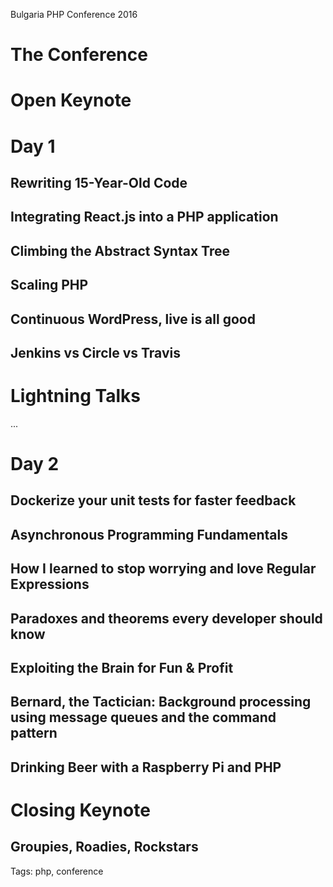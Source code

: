 Bulgaria PHP Conference 2016

# The Conference

# Open Keynote

# Day 1

## Rewriting 15-Year-Old Code

## Integrating React.js into a PHP application

## Climbing the Abstract Syntax Tree

## Scaling PHP

## Continuous WordPress, live is all good

## Jenkins vs Circle vs Travis

# Lightning Talks
...


# Day 2

## Dockerize your unit tests for faster feedback

## Asynchronous Programming Fundamentals

## How I learned to stop worrying and love Regular Expressions

## Paradoxes and theorems every developer should know

## Exploiting the Brain for Fun & Profit

## Bernard, the Tactician: Background processing using message queues and the command pattern

## Drinking Beer with a Raspberry Pi and PHP

# Closing Keynote

## Groupies, Roadies, Rockstars


Tags: php, conference
